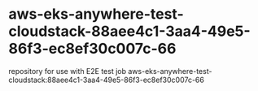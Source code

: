 # aws-eks-anywhere-test-cloudstack-88aee4c1-3aa4-49e5-86f3-ec8ef30c007c-66
repository for use with E2E test job aws-eks-anywhere-test-cloudstack:88aee4c1-3aa4-49e5-86f3-ec8ef30c007c-66
